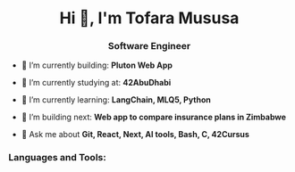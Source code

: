 <h1 align="center">Hi 👋, I'm Tofara Mususa</h1>
<h3 align="center">Software Engineer</h3>

- 🎥 I’m currently building: **Pluton Web App**

- 🎥 I’m currently studying at: **42AbuDhabi**
  
- 🌱 I’m currently learning: **LangChain, MLQ5, Python**

- 🎥 I’m building next: **Web app to compare insurance plans in Zimbabwe**

- 💬 Ask me about **Git, React, Next, AI tools, Bash, C, 42Cursus**

<p align="left">
</p>

<h3 align="left">Languages and Tools:</h3>
